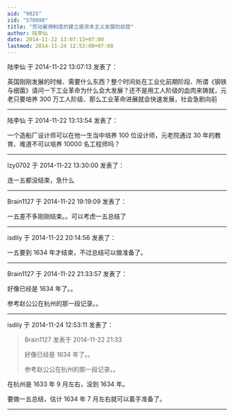 ```yaml
---
aid: "9025"
zid: "570898"
title: "劳动雇佣制度的建立是资本主义发展的前提"
author: 陆李仙
date: 2014-11-22 13:07:13+07:00
lastmod: 2014-11-24 12:53:00+07:00
---
```


陆李仙 于 2014-11-22 13:07:13 发表了：

英国刚刚发展的时候、需要什么东西？整个时间处在工业化前期阶段、所谓《钢铁与细菌》请问一下工业革命为什么会大发展？还不是用工人阶级的血肉来铸就，元老只要培养 300 万工人阶级、那么工业革命进展就会快速发展，社会急剧向前

---

陆李仙 于 2014-11-22 13:13:54 发表了：

一个造船厂设计师可以在他一生当中培养 100 位设计师，元老院通过 30 年的教育、难道不可以培养 10000 名工程师吗？

---

lzy0702 于 2014-11-22 13:30:00 发表了：

连一五都没结束，急什么

---

Brain1127 于 2014-11-22 19:19:09 发表了：

一五差不多刚刚结束。。可以考虑一五总结了

---

isdily 于 2014-11-22 20:14:56 发表了：

一五要到 1634 年才结束，不过总结可以做准备了。

---

Brain1127 于 2014-11-22 21:33:57 发表了：

好像已经是 1634 年了。。

参考赵公公在杭州的那一段记录。。

---

isdily 于 2014-11-24 12:53:11 发表了：

> Brain1127 发表于 2014-11-22 21:33
>
> 好像已经是 1634 年了。。
>
> 参考赵公公在杭州的那一段记录。。

在杭州是 1633 年 9 月左右，没到 1634 年。

要做一五总结，估计 1634 年 7 月左右就可以着手准备了。

---

